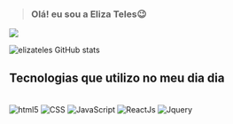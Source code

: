 >### Olá! eu sou a Eliza Teles😉


<a href="https://www.linkedin.com/in/elizateles/" target="_blank" rel="nofollow"><img src="https://camo.githubusercontent.com/c00f87aeebbec37f3ee0857cc4c20b21fefde8a96caf4744383ebfe44a47fe3f/68747470733a2f2f696d672e736869656c64732e696f2f62616467652f2d4c696e6b6564496e2d2532333030373742353f7374796c653d666f722d7468652d6261646765266c6f676f3d6c696e6b6564696e266c6f676f436f6c6f723d7768697465" data-canonical-src="https://img.shields.io/badge/-LinkedIn-%230077B5?style=for-the-badge&amp;logo=linkedin&amp;logoColor=white" style="max-width: 100%;"></a>



![elizateles GitHub stats](https://github-readme-stats.vercel.app/api?username=elizateles&show_icons=true&theme=onedark)

## Tecnologias que utilizo no meu dia dia

<div style="display: inline_block"><br/>
    <img align="center" alt="html5" src="https://img.shields.io/badge/HTML5-E34F26?style=for-the-badge&logo=html5&logoColor=white"/>
    <img align="center" alt="CSS" src="https://img.shields.io/badge/CSS3-1572B6?style=for-the-badge&logo=css3&logoColor=white"/>
<img align="center" alt="JavaScript" src="https://img.shields.io/badge/JavaScript-F7DF1E?style=for-the-badge&logo=javascript&logoColor=black"/>
<img align="center" alt="ReactJs" src="https://img.shields.io/badge/React-20232A?style=for-the-badge&logo=react&logoColor=61DAFB"/>
 <img align="center" alt="Jquery" src="https://img.shields.io/badge/jQuery-0769AD?style=for-the-badge&logo=jquery&logoColor=white"
</div>



